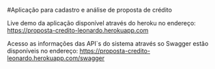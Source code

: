 #Aplicação para cadastro e análise de proposta de crédito

Live demo da aplicação disponível através do heroku no endereço: 
https://proposta-credito-leonardo.herokuapp.com

Acesso as informações das API`s do sistema através so Swagger estão disponíveis no endereço: 
https://proposta-credito-leonardo.herokuapp.com/swagger
